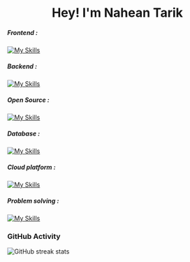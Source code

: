 <h1 align="center">Hey! I'm Nahean Tarik</h1>

<h5 align="left">Frontend :</h5>

[![My Skills](https://skillicons.dev/icons?i=react,tailwind,nextjs,html,css,js)](https://skillicons.dev)

<h5 align="left">Backend :</h5>

[![My Skills](https://skillicons.dev/icons?i=django,flask)](https://skillicons.dev)

<h5 align="left">Open Source :</h5>

[![My Skills](https://skillicons.dev/icons?i=wordpress)](https://skillicons.dev)

<h5 align="left">Database :</h5>

[![My Skills](https://skillicons.dev/icons?i=mysql,mongodb,sqlite)](https://skillicons.dev)

<h5 align="left">Cloud platform :</h5>

[![My Skills](https://skillicons.dev/icons?i=heroku,firebase)](https://skillicons.dev)

<h5 align="left">Problem solving :</h5>

[![My Skills](https://skillicons.dev/icons?i=c,python,js)](https://skillicons.dev)



<h3 align="left">GitHub Activity</h3>

<!--![GitHub stats](https://github-readme-stats.vercel.app/api?username=naheantarik&theme=react&show_icons=true&count_private=true)-->
![GitHub streak stats](https://streak-stats.demolab.com/?user=naheantarik&theme=react&show_icons=true&count_private=true)
